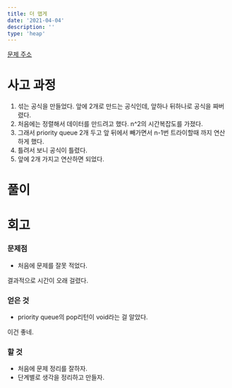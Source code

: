 ```yaml
---
title: 더 맵게
date: '2021-04-04'
description: ''
type: 'heap'
---
```


[문제 주소](https://programmers.co.kr/learn/courses/30/lessons/42626)

# 사고 과정

1. 섞는 공식을 만들었다. 앞에 2개로 만드는 공식인데, 앞하나 뒤하나로 공식을 짜버렸다.
1. 처음에는 정렬해서 데이터를 만드려고 했다. n^2의 시간복잡도를 가졌다.
1. 그래서 priority queue 2개 두고 앞 뒤에서 빼가면서 n-1번 트라이할때 까지 연산하게 했다.
1. 틀려서 보니 공식이 틀렸다.
1. 앞에 2개 가지고 연산하면 되었다.

# 풀이

<script src="https://gist.github.com/heozeop/43e79d711addba86294bb42bc755b5c3.js"></script>

# 회고

### 문제점

- 처음에 문제를 잘못 적었다.

결과적으로 시간이 오래 걸렸다.

### 얻은 것

- priority queue의 pop리턴이 void라는 걸 알았다.

이건 좋네.

### 할 것

- 처음에 문제 정리를 잘하자.
- 단계별로 생각을 정리하고 만들자.
